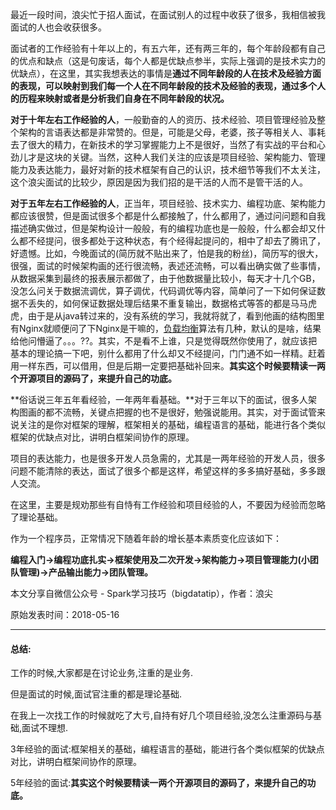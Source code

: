最近一段时间，浪尖忙于招人面试，在面试别人的过程中收获了很多，我相信被我面试的人也会收获很多。

面试者的工作经验有十年以上的，有五六年，还有两三年的，每个年龄段都有自己的优点和缺点（这是句废话，每个人都是优缺点参半，实际上强调的是技术实力的优缺点），在这里，其实我想表达的事情是**通过不同年龄段的人在技术及经验方面的表现，可以映射到我们每一个人在不同年龄段的技术及经验的表现，通过多个人的历程来映射或者是分析我们自身在不同年龄段的状况。**

**对于十年左右工作经验的人**，一般勤奋的人的资历、技术经验、项目管理经验及整个架构的言语表达都是非常赞的。但是，可能是父母，老婆，孩子等相关人、事耗去了很大的精力，在新技术的学习掌握能力上不是很好，当然了有实战的平台和心劲儿才是这块的关键。当然，这种人我们关注的应该是项目经验、架构能力、管理能力及表达能力，最好对新的技术框架有自己的认识，技术细节等我们不太关注，这个浪尖面试的比较少，原因是因为我们招的是干活的人而不是管干活的人。

**对于五年左右工作经验的人**，正当年，项目经验、技术实力、编程功底、架构能力都应该很赞，但是面试很多个都是什么都接触了，什么都用了，通过问问题和自我描述确实做过，但是架构设计一般般，有的编程功底也是一般般，什么都会却又什么都不经提问，很多都处于这种状态，有个经得起提问的，相中了却去了腾讯了，好遗憾。比如，今晚面试的(简历就不贴出来了，怕是我的粉丝)，简历写的很大，很强，面试的时候架构画的还行很流畅，表述还流畅，可以看出确实做了些事情，从数据采集到最终的报表展示都做了，由于他数据量比较小，每天才十几个GB，没怎么问关于数据流调优，算子调优，代码调优等内容，简单问了一下如何保证数据不丢失的，如何保证数据处理后结果不重复输出，数据格式等答的都是马马虎虎，由于是从java转过来的，没有系统的学习，我就将就了，看到他画的结构图里有Nginx就顺便问了下Nginx是干嘛的，[负载均衡](https://cloud.tencent.com/product/clb?from=10680)算法有几种，默认的是啥，结果给他问懵逼了。。。??。其实，不是看不上谁，只是觉得既然你使用了，就应该把基本的理论搞一下吧，别什么都用了什么却又不经提问，门门通不如一样精。赶着用一样东西，可以借用，但是后期一定要把基础补回来。**其实这个时候要精读一两个开源项目的源码了，来提升自己的功底。**

**俗话说三年五年看经验，一年两年看基础。**对于三年以下的面试，很多人架构图画的都不流畅，关键点把握的也不是很好，勉强说能用。其实，对于面试管来说关注的是你对框架的理解，框架相关的基础，编程语言的基础，能进行各个类似框架的优缺点对比，讲明白框架间协作的原理。

项目的表达能力，也是很多开发人员急需的，尤其是一两年经验的开发人员，很多问题不能清除的表达，面试了很多个都是这样，希望这样的多多搞好基础，多多跟人交流。

在这里，主要是规劝那些有自恃有工作经验和项目经验的人，不要因为经验而忽略了理论基础。

作为一个程序员，正常情况下随着年龄的增长基本素质变化应该如下：

**编程入门->编程功底扎实->框架使用及二次开发->架构能力->项目管理能力(小团队管理)->产品输出能力->团队管理。**



本文分享自微信公众号 - Spark学习技巧（bigdatatip），作者：浪尖

原始发表时间：2018-05-16

------

#### 总结:

工作的时候,大家都是在讨论业务,注重的是业务.

但是面试的时候,面试官注重的都是理论基础.

在我上一次找工作的时候就吃了大亏,自持有好几个项目经验,没怎么注重源码与基础,面试不理想.

3年经验的面试:框架相关的基础，编程语言的基础，能进行各个类似框架的优缺点对比，讲明白框架间协作的原理。

5年经验的面试:**其实这个时候要精读一两个开源项目的源码了，来提升自己的功底。**